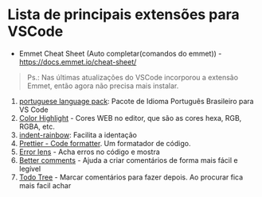 # Lista de principais extensões para VSCode

- Emmet Cheat Sheet (Auto completar(comandos do emmet)) - https://docs.emmet.io/cheat-sheet/
> Ps.: Nas últimas atualizações do VSCode incorporou a extensão Emmet, então agora não precisa mais instalar.

1. [portuguese language pack](https://marketplace.visualstudio.com/items?itemName=MS-CEINTL.vscode-language-pack-pt-BR): Pacote de Idioma Português Brasileiro para VS Code
2. [Color Highlight](https://marketplace.visualstudio.com/items?itemName=naumovs.color-highlight) - Cores WEB no editor, que são as cores hexa, RGB, RGBA, etc.
3. [indent-rainbow](https://marketplace.visualstudio.com/items?itemName=oderwat.indent-rainbow): Facilita a identação
4. [Prettier - Code formatter](https://marketplace.visualstudio.com/items?itemName=esbenp.prettier-vscode). Um formatador de código.
5. [Error lens](https://marketplace.visualstudio.com/items?itemName=usernamehw.errorlens) - Acha erros no código e mostra
6. [Better comments](https://marketplace.visualstudio.com/items?itemName=aaron-bond.better-comments) - Ajuda a criar comentários de forma mais fácil e legível
7. [Todo Tree](https://marketplace.visualstudio.com/items?itemName=Gruntfuggly.todo-tree) - Marcar comentários para fazer depois. Ao procurar fica mais facil achar

